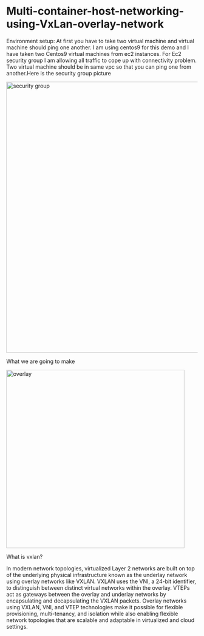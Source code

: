 # Multi-container-host-networking-using-VxLan-overlay-network
Environment setup: At first you have to take two virtual machine and virtual machine should ping one another. I am using centos9 for this demo and I have taken two Centos9 virtual machines from ec2 instances. For Ec2 security group I am allowing all traffic to cope up with connectivity problem. Two virtual machine should be in same vpc so that you can ping one from another.Here is the security group picture


<img width="713" alt="security group" src="https://github.com/nobelrakib/Multi-container-host-networking-using-VxLan-overlay-network/assets/53372696/3c7c55d0-5299-4a26-842d-995a45daf819">

What we are going to make

<img width="469" alt="overlay" src="https://github.com/nobelrakib/Multi-container-host-networking-using-VxLan-overlay-network/assets/53372696/f40301cd-a041-4b8e-ad64-03957a5601bd">

What is vxlan?

In modern network topologies, virtualized Layer 2 networks are built on top of the underlying physical infrastructure known as the underlay network using overlay networks like VXLAN. VXLAN uses the VNI, a 24-bit identifier, to distinguish between distinct virtual networks within the overlay. VTEPs act as gateways between the overlay and underlay networks by encapsulating and decapsulating the VXLAN packets. Overlay networks using VXLAN, VNI, and VTEP technologies make it possible for flexible provisioning, multi-tenancy, and isolation while also enabling flexible network topologies that are scalable and adaptable in virtualized and cloud settings.
